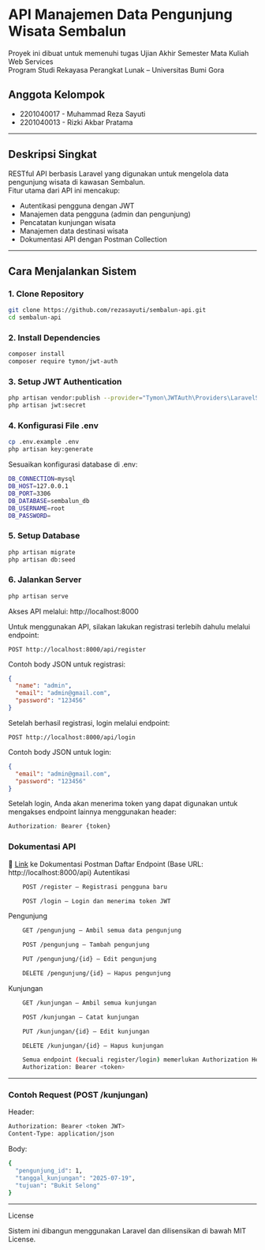 # API Manajemen Data Pengunjung Wisata Sembalun

Proyek ini dibuat untuk memenuhi tugas Ujian Akhir Semester Mata Kuliah Web Services  
Program Studi Rekayasa Perangkat Lunak – Universitas Bumi Gora

## Anggota Kelompok

- 2201040017 - Muhammad Reza Sayuti  
- 2201040013 - Rizki Akbar Pratama

---

## Deskripsi Singkat

RESTful API berbasis Laravel yang digunakan untuk mengelola data pengunjung wisata di kawasan Sembalun.  
Fitur utama dari API ini mencakup:

- Autentikasi pengguna dengan JWT
- Manajemen data pengguna (admin dan pengunjung)
- Pencatatan kunjungan wisata
- Manajemen data destinasi wisata
- Dokumentasi API dengan Postman Collection

---

## Cara Menjalankan Sistem

### 1. Clone Repository

```bash
git clone https://github.com/rezasayuti/sembalun-api.git
cd sembalun-api
```

### 2. Install Dependencies
```bash
composer install
composer require tymon/jwt-auth
```

### 3. Setup JWT Authentication
```bash
php artisan vendor:publish --provider="Tymon\JWTAuth\Providers\LaravelServiceProvider"
php artisan jwt:secret
```


### 4. Konfigurasi File .env
```bash
cp .env.example .env
php artisan key:generate
```
Sesuaikan konfigurasi database di .env:
```bash
DB_CONNECTION=mysql  
DB_HOST=127.0.0.1  
DB_PORT=3306  
DB_DATABASE=sembalun_db  
DB_USERNAME=root  
DB_PASSWORD=
```

### 5. Setup Database
```bash
php artisan migrate
php artisan db:seed
```

### 6. Jalankan Server
```bash
php artisan serve
```
Akses API melalui: http://localhost:8000

Untuk menggunakan API, silakan lakukan registrasi terlebih dahulu melalui endpoint:
```URL
POST http://localhost:8000/api/register
```

Contoh body JSON untuk registrasi:
```json
{
  "name": "admin",
  "email": "admin@gmail.com",
  "password": "123456"
}
```

Setelah berhasil registrasi, login melalui endpoint:
```URL
POST http://localhost:8000/api/login
```

Contoh body JSON untuk login:
```json
{
  "email": "admin@gmail.com",
  "password": "123456"
}
```
Setelah login, Anda akan menerima token yang dapat digunakan untuk mengakses endpoint lainnya menggunakan header:
```css
Authorization: Bearer {token}
```
### Dokumentasi API
📎 [Link](https://web.postman.co/workspace/My-Workspace~853f9888-2645-4ab8-8e52-b4afc85c24d0/collection/39869894-0b179bd9-84ff-4dba-adc9-08658384ec3c?action=share&source=copy-link&creator=39869894) ke Dokumentasi Postman
Daftar Endpoint (Base URL: http://localhost:8000/api)
Autentikasi
```bash
    POST /register – Registrasi pengguna baru

    POST /login – Login dan menerima token JWT
```
Pengunjung
```bash
    GET /pengunjung – Ambil semua data pengunjung

    POST /pengunjung – Tambah pengunjung

    PUT /pengunjung/{id} – Edit pengunjung

    DELETE /pengunjung/{id} – Hapus pengunjung
```
Kunjungan
```bash
    GET /kunjungan – Ambil semua kunjungan

    POST /kunjungan – Catat kunjungan

    PUT /kunjungan/{id} – Edit kunjungan

    DELETE /kunjungan/{id} – Hapus kunjungan

    Semua endpoint (kecuali register/login) memerlukan Authorization Header:
    Authorization: Bearer <token>
```
---

### Contoh Request (POST /kunjungan)

Header:
```bash
Authorization: Bearer <token JWT>
Content-Type: application/json
```
Body:
```bash
{
  "pengunjung_id": 1,
  "tanggal_kunjungan": "2025-07-19",
  "tujuan": "Bukit Selong"
}
```
---
License

Sistem ini dibangun menggunakan Laravel dan dilisensikan di bawah MIT License.
